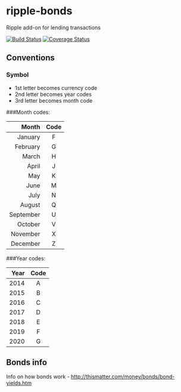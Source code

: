 ripple-bonds
============

Ripple add-on for lending transactions

  [![Build Status](https://api.travis-ci.org/santacruz123/ripple-bonds.svg?branch=master)](https://travis-ci.org/santacruz123/ripple-bonds)
  [![Coverage Status](https://img.shields.io/coveralls/santacruz123/ripple-bonds.svg)](https://coveralls.io/r/santacruz123/ripple-bonds)

Conventions
-----------

### Symbol

  - 1st letter becomes currency code
  - 2nd letter becomes year codes
  - 3rd letter becomes month code

###Month codes:

| Month   | Code|
|--------:|:---:|
|January  |F    |
|February |G    |
|March    |H    |
|April    |J    |
|May      |K    |
|June     |M    |
|July     |N    |
|August   |Q    |
|September|U    |
|October  |V    |
|November |X    |
|December |Z    |

###Year codes:

| Year  | Code|
|------:|:---:|
|2014   |A    |
|2015   |B    |
|2016   |C    |
|2017   |D    |
|2018   |E    |
|2019   |F    |
|2020   |G    |

Bonds info
-------------
Info on how bonds work - http://thismatter.com/money/bonds/bond-yields.htm

